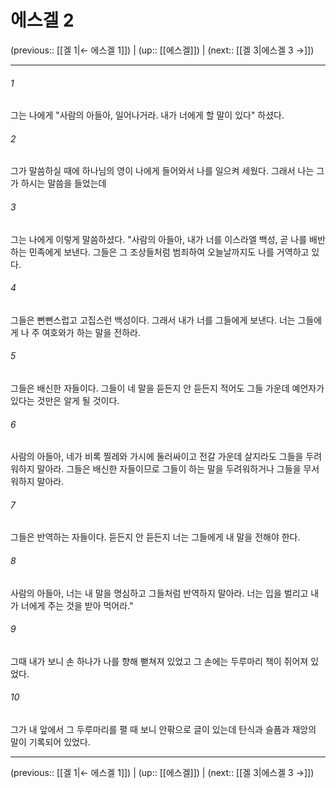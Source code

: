 # 에스겔 2

(previous:: [[겔 1|← 에스겔 1]]) | (up:: [[에스겔]]) | (next:: [[겔 3|에스겔 3 →]])

***




###### 1 

그는 나에게 "사람의 아들아, 일어나거라. 내가 너에게 할 말이 있다" 하셨다. 



###### 2 

그가 말씀하실 때에 하나님의 영이 나에게 들어와서 나를 일으켜 세웠다. 그래서 나는 그가 하시는 말씀을 들었는데 



###### 3 

그는 나에게 이렇게 말씀하셨다. "사람의 아들아, 내가 너를 이스라엘 백성, 곧 나를 배반하는 민족에게 보낸다. 그들은 그 조상들처럼 범죄하여 오늘날까지도 나를 거역하고 있다. 



###### 4 

그들은 뻔뻔스럽고 고집스런 백성이다. 그래서 내가 너를 그들에게 보낸다. 너는 그들에게 나 주 여호와가 하는 말을 전하라. 



###### 5 

그들은 배신한 자들이다. 그들이 네 말을 듣든지 안 듣든지 적어도 그들 가운데 예언자가 있다는 것만은 알게 될 것이다. 



###### 6 

사람의 아들아, 네가 비록 찔레와 가시에 둘러싸이고 전갈 가운데 살지라도 그들을 두려워하지 말아라. 그들은 배신한 자들이므로 그들이 하는 말을 두려워하거나 그들을 무서워하지 말아라. 



###### 7 

그들은 반역하는 자들이다. 듣든지 안 듣든지 너는 그들에게 내 말을 전해야 한다. 



###### 8 

사람의 아들아, 너는 내 말을 명심하고 그들처럼 반역하지 말아라. 너는 입을 벌리고 내가 너에게 주는 것을 받아 먹어라." 



###### 9 

그때 내가 보니 손 하나가 나를 향해 뻗쳐져 있었고 그 손에는 두루마리 책이 쥐어져 있었다. 



###### 10 

그가 내 앞에서 그 두루마리를 펼 때 보니 안팎으로 글이 있는데 탄식과 슬픔과 재앙의 말이 기록되어 있었다.

***

(previous:: [[겔 1|← 에스겔 1]]) | (up:: [[에스겔]]) | (next:: [[겔 3|에스겔 3 →]])
